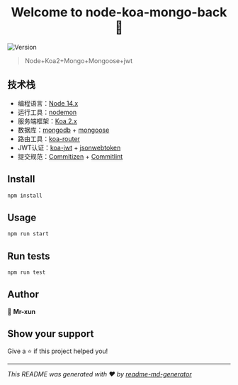 <h1 align="center">Welcome to node-koa-mongo-back 👋</h1>
<p>
  <img alt="Version" src="https://img.shields.io/badge/version-0.1.0-blue.svg?cacheSeconds=2592000" />
</p>

> Node+Koa2+Mongo+Mongoose+jwt
## 技术栈

- 编程语言：[Node 14.x](http://nodejs.cn/api/) 
- 运行工具：[nodemon](https://www.npmjs.com/package/nodemon)
- 服务端框架：[Koa 2.x](https://koa.bootcss.com/)
- 数据库：[mongodb](https://www.mongodb.org.cn/) + [mongoose](http://www.mongoosejs.net/)
- 路由工具：[koa-router](https://www.npmjs.com/package/koa-router)
- JWT认证：[koa-jwt](https://www.npmjs.com/package/koa-jwt) + [jsonwebtoken](https://jwt.io/introduction/)
- 提交规范：[Commitizen](http://commitizen.github.io/cz-cli/) + [Commitlint](https://commitlint.js.org/#/)

## Install

```sh
npm install
```

## Usage

```sh
npm run start
```

## Run tests

```sh
npm run test
```

## Author

👤 **Mr-xun**


## Show your support

Give a ⭐️ if this project helped you!

***
_This README was generated with ❤️ by [readme-md-generator](https://github.com/kefranabg/readme-md-generator)_